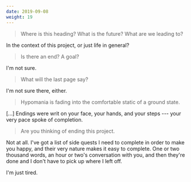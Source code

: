 ```yaml
---
date: 2019-09-08
weight: 19
---
```


> Where is this heading? What is the future? What are we leading to?

In the context of this project, or just life in general?

> Is there an end? A goal?

I'm not sure.

> What will the last page say?

I'm not sure there, either.

> Hypomania is fading into the comfortable static of a ground state.

<div class="verse">[...]  Endings were writ on your face,
your hands, and your steps --- your very pace
spoke of completion.</div>

> Are you thinking of ending this project.

Not at all. I've got a list of side quests I need to complete in order to make you happy, and their very nature makes it easy to complete. One or two thousand words, an hour or two's conversation with you, and then they're done and I don't have to pick up where I left off.

I'm just tired.
